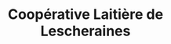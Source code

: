 ---
title: "Coopérative Laitière de Lescheraines"
url: /lescheraines/cooperative-laitiere-de-lescheraines/
shop: fromage
---